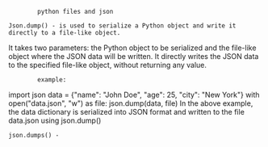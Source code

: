 			python files and json

	Json.dump() - is used to serialize a Python object and write it directly to a file-like object.
It takes two parameters: the Python object to be serialized and the file-like object where the JSON data will be written.
It directly writes the JSON data to the specified file-like object, without returning any value.

			example:
import json
data = {"name": "John Doe", "age": 25, "city": "New York"}
with open("data.json", "w") as file:
    json.dump(data, file)
In the above example, the data dictionary is serialized into JSON format and written to the file data.json using json.dump()

	json.dumps() - 
